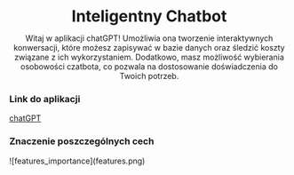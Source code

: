 <header style="margin-bottom: 1rem">
    <h1 style="margin-bottom: 0">Inteligentny Chatbot</h1>
    <p>Witaj w aplikacji chatGPT! Umożliwia ona tworzenie interaktywnych konwersacji, które możesz zapisywać w bazie danych oraz śledzić koszty związane z ich wykorzystaniem. Dodatkowo, masz możliwość wybierania osobowości czatbota, co pozwala na dostosowanie doświadczenia do Twoich potrzeb.</p>
</header>

<h3>Link do aplikacji</h3>
<a href="https://chatgpt-4o-mini.streamlit.app/" style="margin-bottom: 2rem" class="md-button md-button--primary" target='_blank'>chatGPT</a>

<h3>Znaczenie poszczególnych cech</h3>
![features_importance](features.png)